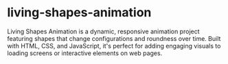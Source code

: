 # living-shapes-animation
Living Shapes Animation is a dynamic, responsive animation project featuring shapes that change configurations and roundness over time. Built with HTML, CSS, and JavaScript, it's perfect for adding engaging visuals to loading screens or interactive elements on web pages.
